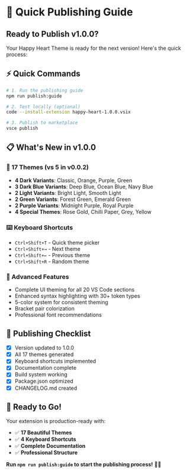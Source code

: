 # 🚀 Quick Publishing Guide

## Ready to Publish v1.0.0?

Your Happy Heart Theme is ready for the next version! Here's the quick process:

## ⚡ Quick Commands

```bash
# 1. Run the publishing guide
npm run publish:guide

# 2. Test locally (optional)
code --install-extension happy-heart-1.0.0.vsix

# 3. Publish to marketplace
vsce publish
```

## 📋 What's New in v1.0.0

### 🎨 17 Themes (vs 5 in v0.0.2)
- **4 Dark Variants**: Classic, Orange, Purple, Green
- **3 Dark Blue Variants**: Deep Blue, Ocean Blue, Navy Blue
- **2 Light Variants**: Bright Light, Smooth Light
- **2 Green Variants**: Forest Green, Emerald Green
- **2 Purple Variants**: Midnight Purple, Royal Purple
- **4 Special Themes**: Rose Gold, Chilli Paper, Grey, Yellow

### ⌨️ Keyboard Shortcuts
- `Ctrl+Shift+T` - Quick theme picker
- `Ctrl+Shift+→` - Next theme
- `Ctrl+Shift+←` - Previous theme
- `Ctrl+Shift+R` - Random theme

### 🎯 Advanced Features
- Complete UI theming for all 20 VS Code sections
- Enhanced syntax highlighting with 30+ token types
- 5-color system for consistent theming
- Bracket pair colorization
- Professional font recommendations

## 🎯 Publishing Checklist

- [x] Version updated to 1.0.0
- [x] All 17 themes generated
- [x] Keyboard shortcuts implemented
- [x] Documentation complete
- [x] Build system working
- [x] Package.json optimized
- [x] CHANGELOG.md created

## 🚀 Ready to Go!

Your extension is production-ready with:
- ✅ **17 Beautiful Themes**
- ✅ **4 Keyboard Shortcuts**
- ✅ **Complete Documentation**
- ✅ **Professional Structure**

**Run `npm run publish:guide` to start the publishing process!** 🎨✨
